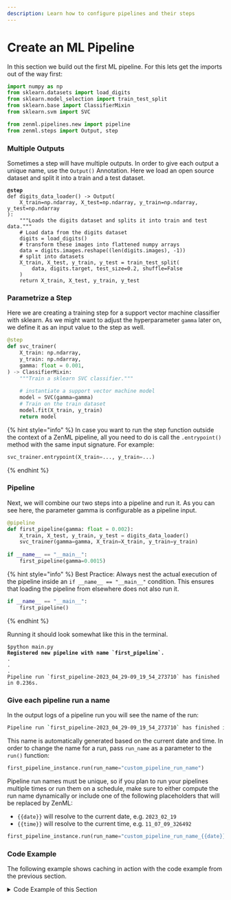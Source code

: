```yaml
---
description: Learn how to configure pipelines and their steps
---
```


# Create an ML Pipeline

In this section we build out the first ML pipeline. For this lets get the imports out of the way first:

```python
import numpy as np
from sklearn.datasets import load_digits
from sklearn.model_selection import train_test_split
from sklearn.base import ClassifierMixin
from sklearn.svm import SVC

from zenml.pipelines.new import pipeline
from zenml.steps import Output, step
```

### Multiple Outputs

Sometimes a step will have multiple outputs. In order to give each output a unique name, use the `Output()` Annotation. Here we load an open source dataset and split it into a train and a test dataset.

<pre class="language-python"><code class="lang-python"><strong>@step
</strong>def digits_data_loader() -> Output(
    X_train=np.ndarray, X_test=np.ndarray, y_train=np.ndarray, y_test=np.ndarray
):
    """Loads the digits dataset and splits it into train and test data."""
    # Load data from the digits dataset
    digits = load_digits()
    # transform these images into flattened numpy arrays
    data = digits.images.reshape((len(digits.images), -1))
    # split into datasets
    X_train, X_test, y_train, y_test = train_test_split(
        data, digits.target, test_size=0.2, shuffle=False
    )
    return X_train, X_test, y_train, y_test
</code></pre>

### Parametrize a Step

Here we are creating a training step for a support vector machine classifier with sklearn. As we might want to adjust the hyperparameter `gamma` later on, we define it as an input value to the step as well.

```python
@step
def svc_trainer(
    X_train: np.ndarray,
    y_train: np.ndarray,
    gamma: float = 0.001,
) -> ClassifierMixin:
    """Train a sklearn SVC classifier."""
    
    # instantiate a support vector machine model    
    model = SVC(gamma=gamma)
    # Train on the train dataset
    model.fit(X_train, y_train)
    return model
```

{% hint style="info" %}
In case you want to run the step function outside the context of a ZenML pipeline, all you need to do is call the `.entrypoint()` method with the same input signature. For example:

```python
svc_trainer.entrypoint(X_train=..., y_train=...)
```
{% endhint %}

### Pipeline

Next, we will combine our two steps into a pipeline and run it. As you can see here, the parameter gamma is configurable as a pipeline input.&#x20;

```python
@pipeline
def first_pipeline(gamma: float = 0.002):
    X_train, X_test, y_train, y_test = digits_data_loader()
    svc_trainer(gamma=gamma, X_train=X_train, y_train=y_train)
    
if __name__ == "__main__":
    first_pipeline(gamma=0.0015)
```

{% hint style="info" %}
Best Practice: Always nest the actual execution of the pipeline inside an `if __name__ == "__main__"` condition. This ensures that loading the pipeline from elsewhere does not also run it.

```python
if __name__ == "__main__":
    first_pipeline()
```
{% endhint %}

Running it should look somewhat like this in the terminal.

<pre class="language-sh" data-line-numbers><code class="lang-sh">$python main.py
<strong>Registered new pipeline with name `first_pipeline`.
</strong>.
.
.
Pipeline run `first_pipeline-2023_04_29-09_19_54_273710` has finished in 0.236s.
</code></pre>

### Give each pipeline run a name

In the output logs of a pipeline run you will see the name of the run:

```bash
Pipeline run `first_pipeline-2023_04_29-09_19_54_273710` has finished in 0.236s.
```

This name is automatically generated based on the current date and time. In order to change the name for a run, pass `run_name` as a parameter to the `run()` function:

```python
first_pipeline_instance.run(run_name="custom_pipeline_run_name")
```

Pipeline run names must be unique, so if you plan to run your pipelines multiple times or run them on a schedule, make sure to either compute the run name dynamically or include one of the following placeholders that will be replaced by ZenML:

* `{{date}}` will resolve to the current date, e.g. `2023_02_19`
* `{{time}}` will resolve to the current time, e.g. `11_07_09_326492`

```python
first_pipeline_instance.run(run_name="custom_pipeline_run_name_{{date}}_{{time}}")
```

### Code Example

The following example shows caching in action with the code example from the previous section.

<details>

<summary>Code Example of this Section</summary>

```python
import numpy as np
from sklearn.datasets import load_digits
from sklearn.model_selection import train_test_split
from sklearn.base import ClassifierMixin
from sklearn.svm import SVC

from zenml.pipelines.new import pipeline
from zenml.steps import Output, step

@step
def digits_data_loader() -> Output(
    X_train=np.ndarray, X_test=np.ndarray, y_train=np.ndarray, y_test=np.ndarray
):
    """Loads the digits dataset and splits it into train and test data."""
    # Load data from the digits dataset
    digits = load_digits()
    # transform these images into flattened numpy arrays
    data = digits.images.reshape((len(digits.images), -1))
    # split into datasets
    X_train, X_test, y_train, y_test = train_test_split(
        data, digits.target, test_size=0.2, shuffle=False
    )
    return X_train, X_test, y_train, y_test
    
@step
def svc_trainer(
    gamma: float = 0.001,
    X_train: np.ndarray,
    y_train: np.ndarray,
) -> ClassifierMixin:
    """Train a sklearn SVC classifier."""
    
    # instantiate a support vector machine model    
    model = SVC(gamma=gamma)
    # Train on the train dataset
    model.fit(X_train, y_train)
    return model

@pipeline
def first_pipeline(gamma: float = 0.002):
    X_train, X_test, y_train, y_test = step_1()
    step_2(gamma=gamma, X_train, y_train)

# The pipeline is executed for the first time, so all steps are run.
first_pipeline()

# Step one will use cache, step two will rerun due to the decorator config
first_pipeline()

# Explicitely set caching to false
first_pipeline.with_option(enable_cache=False)()  # Explicitely disable the cache

```

**Expected Output Run 1:**

{% code overflow="wrap" %}
```bash
Registered pipeline first_pipeline (version 1).
Running pipeline first_pipeline on stack default (caching enabled)
Step digits_data_loader has started.
Step digits_data_loader has finished in 0.721s.
Step svc_trainer has started.
Step svc_trainer has finished in 0.172s.
Pipeline run first_pipeline-2023_04_29-10_13_02_708462 has finished in 1.717s.
Dashboard URL: http://127.0.0.1:8237/workspaces/default/pipelines/43ddd41b-aedc-4893-856d-f51eaf9a8699/runs

```
{% endcode %}

**Expected Output Run 2:**

{% code overflow="wrap" %}
```bash
Reusing registered pipeline first_pipeline (version: 1).
Running pipeline first_pipeline on stack default (caching enabled)
Step digits_data_loader has started.
Using cached version of digits_data_loader.
Step svc_trainer has started.
Using cached version of svc_trainer.
Pipeline run first_pipeline-2023_04_29-10_13_05_400797 has finished in 0.609s.
Dashboard URL: http://127.0.0.1:8237/workspaces/default/pipelines/43ddd41b-aedc-4893-856d-f51eaf9a8699/runs
```
{% endcode %}

**Expected Output Run 3:**

{% code overflow="wrap" %}
```bash
Reusing registered pipeline first_pipeline (version: 1).
Running pipeline first_pipeline on stack default (caching disabled)
Step digits_data_loader has started.
Step digits_data_loader has finished in 0.721s.
Step svc_trainer has started.
Step svc_trainer has finished in 0.226s.
Pipeline run first_pipeline-2023_04_29-10_13_06_840942 has finished in 0.942s.
Dashboard URL: http://127.0.0.1:8237/workspaces/default/pipelines/43ddd41b-aedc-4893-856d-f51eaf9a8699/runs
```
{% endcode %}

</details>
